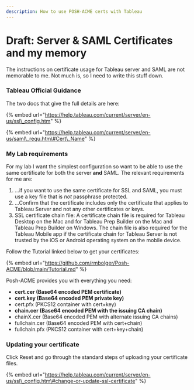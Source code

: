 ```yaml
---
description: How to use POSH-ACME certs with Tableau
---
```


# Draft: Server & SAML Certificates and my memory

The instructions on certificate usage for Tableau server and SAML are not memorable to me. Not much is, so I need to write this stuff down.

### Tableau Official Guidance

The two docs that give the full details are here:

{% embed url="https://help.tableau.com/current/server/en-us/ssl\_config.htm" %}

{% embed url="https://help.tableau.com/current/server/en-us/saml\_requ.htm\#Cert\_Name" %}

### My Lab requirements

For my lab I want the simplest configuration so want to be able to use the same certificate for both the server **and** SAML. The relevant requirements for me are:

1. ...if you want to use the same certificate for SSL and SAML, you must use a key file that is _not_ passphrase protected.
2. ...Confirm that the certificate includes only the certificate that applies to Tableau Server and not any other certificates or keys.
3. SSL certificate chain file: A certificate chain file is required for Tableau Desktop on the Mac and for Tableau Prep Builder on the Mac and Tableau Prep Builder on Windows. The chain file is also required for the Tableau Mobile app if the certificate chain for Tableau Server is not trusted by the iOS or Android operating system on the mobile device.



Follow the Tutorial linked below to get your certificates:

{% embed url="https://github.com/rmbolger/Posh-ACME/blob/main/Tutorial.md" %}

Posh-ACME provides you with everything you need:

* **cert.cer \(Base64 encoded PEM certificate\)** 
* **cert.key \(Base64 encoded PEM private key\)** 
* cert.pfx \(PKCS12 container with cert+key\) 
* **chain.cer \(Base64 encoded PEM with the issuing CA chain\)** 
* chainX.cer \(Base64 encoded PEM with alternate issuing CA chains\) 
* fullchain.cer \(Base64 encoded PEM with cert+chain\) 
* fullchain.pfx \(PKCS12 container with cert+key+chain\)

### Updating your certificate

Click Reset and go through the standard steps of uploading your certificate files.

{% embed url="https://help.tableau.com/current/server/en-us/ssl\_config.htm\#change-or-update-ssl-certificate" %}



